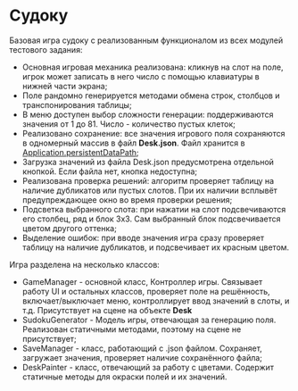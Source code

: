 # Судоку
Базовая игра судоку с реализованным функционалом из всех модулей тестового задания:
* Основная игровая механика реализована: кликнув на слот на поле, игрок может записать в него число с помощью клавиатуры в нижней части экрана;
* Поле рандомно генерируется методами обмена строк, столбцов и транспонирования таблицы;
* В меню доступен выбор сложности генерации: поддерживаются значения от 1 до 81. Число - количество пустых клеток;
* Реализовано сохранение: все значения игрового поля сохраняются в одномерный массив в файл **Desk.json**. Файл хранится в [Application.persistentDataPath]([url](https://docs.unity3d.com/ScriptReference/Application-persistentDataPath.html)https://docs.unity3d.com/ScriptReference/Application-persistentDataPath.html);
* Загрузка значений из файла Desk.json предусмотрена отдельной кнопкой. Если файла нет, кнопка недоступна;
* Реализована проверка решений: алгоритм проверяет таблицу на наличие дубликатов или пустых слотов. При их наличии всплывёт предупреждающее окно во время проверки решения;
* Подсветка выбранного слота: при нажатии на слот подсвечиваются его столбец, ряд и блок 3х3. Сам выбранный блок подсвечивается цветом другого оттенка;
* Выделение ошибок: при вводе значения игра сразу проверяет таблицу на наличие дубликатов, и подсвечивает их красным цветом.

Игра разделена на несколько классов:
* GameManager - основной класс, Контроллер игры. Связывает работу UI и остальных классов, проверяет поле на решённость, включает/выключает меню, контроллирует ввод значений в слоты, и т.д. Присутствует на сцене на объекте **Desk**
* SudokuGenerator - Модель игры, отвечающая за генерацию поля. Реализован статичными методами, поэтому на сцене не присутствует;
* SaveManager - класс, работающий с .json файлом. Сохраняет, загружает значения, проверяет наличие сохранённого файла;
* DeskPainter - класс, отвечающий за работу с цветами. Содержит статичные методы для окраски полей и их значений. 
